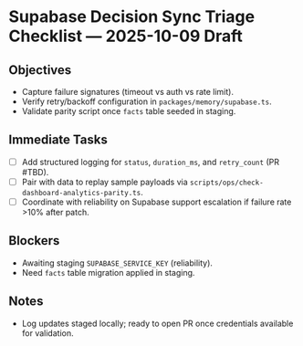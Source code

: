 # Supabase Decision Sync Triage Checklist — 2025-10-09 Draft

## Objectives
- Capture failure signatures (timeout vs auth vs rate limit).
- Verify retry/backoff configuration in `packages/memory/supabase.ts`.
- Validate parity script once `facts` table seeded in staging.

## Immediate Tasks
- [ ] Add structured logging for `status`, `duration_ms`, and `retry_count` (PR #TBD).
- [ ] Pair with data to replay sample payloads via `scripts/ops/check-dashboard-analytics-parity.ts`.
- [ ] Coordinate with reliability on Supabase support escalation if failure rate >10% after patch.

## Blockers
- Awaiting staging `SUPABASE_SERVICE_KEY` (reliability).
- Need `facts` table migration applied in staging.

## Notes
- Log updates staged locally; ready to open PR once credentials available for validation.
